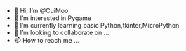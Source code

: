 - 👋 Hi, I’m @CuiMoo
- 👀 I’m interested in Pygame
- 🌱 I’m currently learning basic Python,tkinter,MicroPython
- 💞️ I’m looking to collaborate on ...
- 📫 How to reach me ...

<!---
CuiMoo/CuiMoo is a ✨ special ✨ repository because its `README.md` (this file) appears on your GitHub profile.
You can click the Preview link to take a look at your changes.
--->
